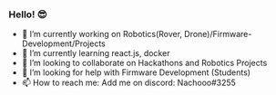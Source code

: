 ### Hello! 😎

- 🔭 I’m currently working on Robotics(Rover, Drone)/Firmware-Development/Projects
- 🌱 I’m currently learning react.js, docker
- 👯 I’m looking to collaborate on Hackathons and Robotics Projects
- 🤔 I’m looking for help with Firmware Development (Students)
- 📫 How to reach me: Add me on discord: Nachooo#3255
